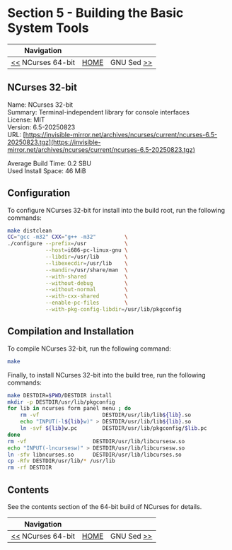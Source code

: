 # Section 5 - Building the Basic System Tools

| Navigation |||
| --- | --- | ---: |
| [<<](./ncurses64bit.md) NCurses 64-bit | [HOME](../README.md) | GNU Sed [>>](./GNUSed.md) |

## NCurses 32-bit

Name: NCurses 32-bit<br />
Summary: Terminal-independent library for console interfaces<br />
License: MIT<br />
Version: 6.5-20250823<br />
URL: [https://invisible-mirror.net/archives/ncurses/current/ncurses-6.5-20250823.tgz](https://invisible-mirror.net/archives/ncurses/current/ncurses-6.5-20250823.tgz)<br />

Average Build Time: 0.2 SBU<br />
Used Install Space: 46 MiB<br />

## Configuration

To configure NCurses 32-bit for install into the build root, run the following commands:

```bash
make distclean
CC="gcc -m32" CXX="g++ -m32"         \
./configure --prefix=/usr            \
            --host=i686-pc-linux-gnu \
            --libdir=/usr/lib        \
            --libexecdir=/usr/lib    \
            --mandir=/usr/share/man  \
            --with-shared            \
            --without-debug          \
            --without-normal         \
            --with-cxx-shared        \
            --enable-pc-files        \
            --with-pkg-config-libdir=/usr/lib/pkgconfig
```

## Compilation and Installation

To compile NCurses 32-bit, run the following command:

```bash
make
```

Finally, to install NCurses 32-bit into the build tree, run the following commands:

```bash
make DESTDIR=$PWD/DESTDIR install
mkdir -p DESTDIR/usr/lib/pkgconfig
for lib in ncurses form panel menu ; do
    rm -vf                    DESTDIR/usr/lib/lib${lib}.so
    echo "INPUT(-l${lib}w)" > DESTDIR/usr/lib/lib${lib}.so
    ln -svf ${lib}w.pc        DESTDIR/usr/lib/pkgconfig/$lib.pc
done
rm -vf                     DESTDIR/usr/lib/libcursesw.so
echo "INPUT(-lncursesw)" > DESTDIR/usr/lib/libcursesw.so
ln -sfv libncurses.so      DESTDIR/usr/lib/libcurses.so
cp -Rfv DESTDIR/usr/lib/* /usr/lib
rm -rf DESTDIR
```

## Contents

See the contents section of the 64-bit build of NCurses for details.

| Navigation |||
| --- | --- | ---: |
| [<<](./ncurses64bit.md) NCurses 64-bit | [HOME](../README.md) | GNU Sed [>>](./GNUSed.md) |

